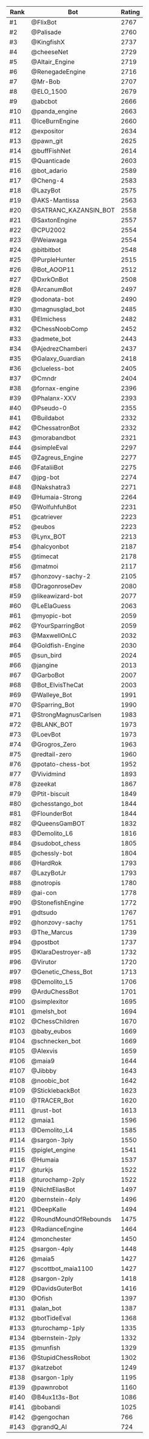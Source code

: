 Rank|Bot|Rating
---|---|---
#1|@FlixBot|2767
#2|@Palisade|2760
#3|@KingfishX|2737
#4|@cheeseNet|2729
#5|@Altair_Engine|2719
#6|@RenegadeEngine|2716
#7|@Mr-Bob|2707
#8|@ELO_1500|2679
#9|@abcbot|2666
#10|@panda_engine|2663
#11|@IceBurnEngine|2660
#12|@expositor|2634
#13|@pawn_git|2625
#14|@buffFishNet|2614
#15|@Quanticade|2603
#16|@bot_adario|2589
#17|@Cheng-4|2583
#18|@LazyBot|2575
#19|@AKS-Mantissa|2563
#20|@SATRANC_KAZANSIN_BOT|2558
#21|@SaxtonEngine|2557
#22|@CPU2002|2554
#23|@Weiawaga|2554
#24|@bitbitbot|2548
#25|@PurpleHunter|2515
#26|@Bot_AOOP11|2512
#27|@DxrkOnBot|2508
#28|@ArcanumBot|2497
#29|@odonata-bot|2490
#30|@magnusglad_bot|2485
#31|@Elmichess|2482
#32|@ChessNoobComp|2452
#33|@admete_bot|2443
#34|@AjedrezChamberi|2437
#35|@Galaxy_Guardian|2418
#36|@clueless-bot|2405
#37|@Cmndr|2404
#38|@fornax-engine|2396
#39|@Phalanx-XXV|2393
#40|@Pseudo-0|2355
#41|@Buildabot|2332
#42|@ChessatronBot|2332
#43|@morabandbot|2321
#44|@simpleEval|2297
#45|@Zagreus_Engine|2277
#46|@FataliiBot|2275
#47|@jpg-bot|2274
#48|@Nakshatra3|2271
#49|@Humaia-Strong|2264
#50|@WolfuhfuhBot|2231
#51|@catriever|2223
#52|@eubos|2223
#53|@Lynx_BOT|2213
#54|@halcyonbot|2187
#55|@timecat|2178
#56|@matmoi|2117
#57|@honzovy-sachy-2|2105
#58|@DragonroseDev|2080
#59|@likeawizard-bot|2077
#60|@LeElaGuess|2063
#61|@myopic-bot|2059
#62|@YourSparringBot|2059
#63|@MaxwellOnLC|2032
#64|@Goldfish-Engine|2030
#65|@sun_bird|2024
#66|@jangine|2013
#67|@GarboBot|2007
#68|@Bot_ElvisTheCat|2003
#69|@Walleye_Bot|1991
#70|@Sparring_Bot|1990
#71|@StrongMagnusCarlsen|1983
#72|@BLANK_BOT|1973
#73|@LoevBot|1973
#74|@Grogros_Zero|1963
#75|@redtail-zero|1960
#76|@potato-chess-bot|1952
#77|@Vividmind|1893
#78|@zeekat|1867
#79|@Ptit-biscuit|1849
#80|@chesstango_bot|1844
#81|@FlounderBot|1844
#82|@QueensGamBOT|1832
#83|@Demolito_L6|1816
#84|@sudobot_chess|1805
#85|@chessly-bot|1804
#86|@HardRok|1793
#87|@LazyBotJr|1793
#88|@notropis|1780
#89|@ai-con|1778
#90|@StonefishEngine|1772
#91|@dtsudo|1767
#92|@honzovy-sachy|1751
#93|@The_Marcus|1739
#94|@postbot|1737
#95|@KlaraDestroyer-aB|1732
#96|@Virutor|1720
#97|@Genetic_Chess_Bot|1713
#98|@Demolito_L5|1706
#99|@ArduChessBot|1701
#100|@simplexitor|1695
#101|@melsh_bot|1694
#102|@ChessChildren|1670
#103|@baby_eubos|1669
#104|@schnecken_bot|1669
#105|@Alexvis|1659
#106|@maia9|1644
#107|@Jibbby|1643
#108|@noobic_bot|1642
#109|@SticklebackBot|1623
#110|@TRACER_Bot|1620
#111|@rust-bot|1613
#112|@maia1|1596
#113|@Demolito_L4|1585
#114|@sargon-3ply|1550
#115|@piglet_engine|1541
#116|@Humaia|1537
#117|@turkjs|1522
#118|@turochamp-2ply|1522
#119|@NichtEliasBot|1497
#120|@bernstein-4ply|1496
#121|@DeepKalle|1494
#122|@RoundMoundOfRebounds|1475
#123|@RadianceEngine|1464
#124|@monchester|1450
#125|@sargon-4ply|1448
#126|@maia5|1427
#127|@scottbot_maia1100|1427
#128|@sargon-2ply|1418
#129|@DavidsGuterBot|1416
#130|@Ofish|1397
#131|@alan_bot|1387
#132|@botTideEval|1368
#133|@turochamp-1ply|1335
#134|@bernstein-2ply|1332
#135|@munfish|1329
#136|@StupidChessRobot|1302
#137|@katzebot|1249
#138|@sargon-1ply|1195
#139|@pawnrobot|1160
#140|@B4ux1t3s-Bot|1086
#141|@bobandi|1025
#142|@gengochan|766
#143|@grandQ_AI|724
